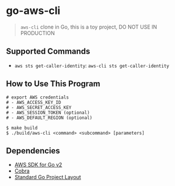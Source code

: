 # go-aws-cli

> `aws-cli` clone in Go, this is a toy project, DO NOT USE IN PRODUCTION

## Supported Commands
- `aws sts get-caller-identity`: `aws-cli sts get-caller-identity`

## How to Use This Program

```
# export AWS credentials
# - AWS_ACCESS_KEY_ID
# - AWS_SECRET_ACCESS_KEY
# - AWS_SESSION_TOKEN (optional)
# - AWS_DEFAULT_REGION (optional)

$ make build
$ ./build/aws-cli <command> <subcommand> [parameters]
```

## Dependencies

- [AWS SDK for Go v2](https://github.com/aws/aws-sdk-go-v2)
- [Cobra](https://github.com/spf13/cobra)
- [Standard Go Project Layout](https://github.com/golang-standards/project-layout)